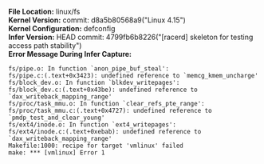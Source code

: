 **File Location:** linux/fs  
**Kernel Version:**  commit: d8a5b80568a9("Linux 4.15")  
**Kernel Configuration:** defconfig  
**Infer Version:** HEAD commit: 4799fb6b8226("[racerd] skeleton for testing access path stability")  
**Error Message During Infer Capture:**  
```
fs/pipe.o: In function `anon_pipe_buf_steal':
fs/pipe.c:(.text+0x3423): undefined reference to `memcg_kmem_uncharge'
fs/block_dev.o: In function `blkdev_writepages':
fs/block_dev.c:(.text+0x43be): undefined reference to `dax_writeback_mapping_range'
fs/proc/task_mmu.o: In function `clear_refs_pte_range':
fs/proc/task_mmu.c:(.text+0x4727): undefined reference to `pmdp_test_and_clear_young'
fs/ext4/inode.o: In function `ext4_writepages':
fs/ext4/inode.c:(.text+0xebab): undefined reference to `dax_writeback_mapping_range'
Makefile:1000: recipe for target 'vmlinux' failed
make: *** [vmlinux] Error 1
```
